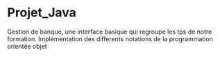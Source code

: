 # Projet_Java
Gestion de banque, une interface basique qui regroupe les tps de notre formation. Implémentation des differents notations de la programmation orientée objet
